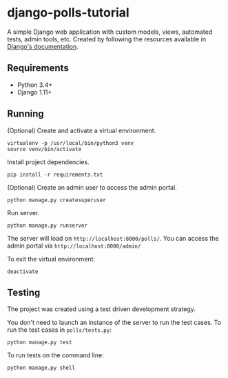 django-polls-tutorial
=====================

A simple Django web application with custom models, views, automated tests, admin tools, etc. Created by following the resources available in [Django's documentation](https://docs.djangoproject.com/en/1.11/intro/).


Requirements
------------
* Python 3.4+
* Django 1.11+

Running
-------

(Optional) Create and activate a virtual environment.

```
virtualenv -p /usr/local/bin/python3 venv
source venv/bin/activate
```

Install project dependencies.

```
pip install -r requirements.txt
```

(Optional) Create an admin user to access the admin portal.

```
python manage.py createsuperuser
```

Run server.

```
python manage.py runserver
```

The server will load on `http://localhost:8000/polls/`. You can access the admin portal via `http://localhost:8000/admin/`

To exit the virtual environment:

```
deactivate
```


Testing
-------

The project was created using a test driven development strategy.

You don't need to launch an instance of the server to run the test cases. To run the test cases in `polls/tests.py`:

```
python manage.py test
```

To run tests on the command line:

```
python manage.py shell
```
